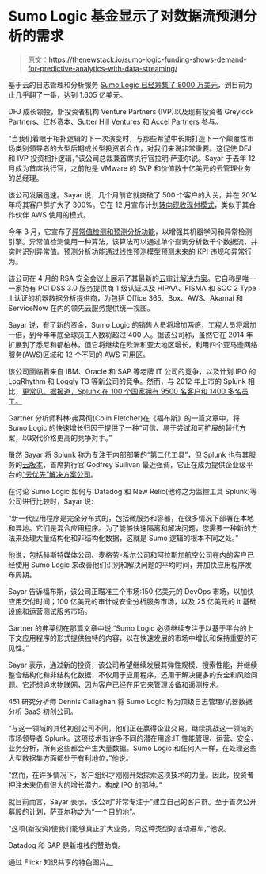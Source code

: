 # Sumo Logic 基金显示了对数据流预测分析的需求

> 原文：<https://thenewstack.io/sumo-logic-funding-shows-demand-for-predictive-analytics-with-data-streaming/>

基于云的日志管理和分析服务 [Sumo Logic 已经筹集了 8000 万美元](https://www.sumologic.com/press/2015-06-01/sumo-logic-secures-80-million/)，到目前为止几乎翻了一番，达到 1.605 亿美元。

DFJ 成长领投，新投资者机构 Venture Partners (IVP)以及现有投资者 Greylock Partners、红杉资本、Sutter Hill Ventures 和 Accel Partners 参与。

“当我们着眼于相扑逻辑的下一次演变时，与那些希望中长期打造下一个颠覆性市场类别领导者的大型后期成长型投资者合作，对我们来说非常重要。这促使 DFJ 和 IVP 投资相扑逻辑，”该公司总裁兼首席执行官拉明·萨亚尔说。Sayar 于去年 12 月成为首席执行官，之前他是 VMware 的 SVP 和价值数十亿美元的云管理业务的总经理。

该公司发展迅速。Sayar 说，几个月前它就突破了 500 个客户的大关，并在 2014 年将其客户群扩大了 300%。它在 12 月宣布计划[转向现收现付模式](http://blogs.wsj.com/venturecapital/2014/12/02/sumo-logic-changes-leadership-naming-ramin-sayar-ceo/)，类似于其合作伙伴 AWS 使用的模式。

今年 3 月，它宣布了[异常值检测和预测分析功能](https://www.sumologic.com/press/2015-03-11/sumo-logic-unveils-outlier-detection-and-predictive-analytics-to-augment-machine-learning-and-anomaly-detection-capabilities/)，以增强其机器学习和异常检测引擎。异常值检测使用一种算法，该算法可以通过单个查询分析数千个数据流，并实时识别异常值。预测分析功能通过线性预测模型预测未来的 KPI 违规和异常行为。

该公司在 4 月的 RSA 安全会议上展示了其最新的[云审计解决方案](https://www.sumologic.com/press/2015-04-21/sumo-logic-showcases-security-solutions-and-expertise-at-rsa-2015/)。它自称是唯一一家持有 PCI DSS 3.0 服务提供商 1 级认证以及 HIPAA、FISMA 和 SOC 2 Type II 认证的机器数据分析提供商，为包括 Office 365、Box、AWS、Akamai 和 ServiceNow 在内的领先云服务提供统一视图。

Sayar 说，有了新的资金，Sumo Logic 的销售人员将增加两倍，工程人员将增加一倍，到今年年底全球员工人数将超过 400 人。据该公司称，虽然它在 2014 年扩展到了悉尼和都柏林，但它将继续在欧洲和亚太地区增长，利用四个亚马逊网络服务(AWS)区域和 12 个不同的 AWS 可用区。

该公司面临着来自 IBM、Oracle 和 SAP 等老牌 IT 公司的竞争，以及计划 IPO 的 LogRhythm 和 Loggly T3 等新公司的竞争。然而，与 2012 年上市的 Splunk 相比，[更常见。据报道，Splunk 在 100 个国家拥有 9500 名客户和 1400 多名员工。](http://www.forbes.com/sites/petercohan/2015/02/25/will-sumo-logic-pin-splunk/)

Gartner 分析师科林·弗莱彻(Colin Fletcher)在《福布斯》的一篇文章中，将 Sumo Logic 的快速增长归因于提供了一种“可信、易于尝试和可扩展的替代方案，以取代价格更高的竞争对手。”

虽然 Sayar 将 Splunk 称为专注于内部部署的“第二代工具”，但 Splunk 也有其服务的[云版本](https://gigaom.com/2012/08/28/splunk-targets-cloud-server-data-with-storm/)，首席执行官 Godfrey Sullivan 最近强调，它正在成为提供企业级平台的[“云优先”解决方案公司](http://diginomica.com/2015/06/01/splunk-ceo-is-heading-into-mile-8-of-expansion/)。

在讨论 Sumo Logic 如何与 Datadog 和 New Relic(他称之为监控工具 Splunk)等公司进行比较时，Sayar 说:

“新一代应用程序是完全分布式的，包括微服务和容器，在很多情况下部署在本地和异地。它们是混合应用程序。为了能够快速隔离和解决问题，您需要一种新的方法来处理大量结构化和非结构化数据，这就是 Sumo 逻辑的根本不同之处。”

他说，包括赫斯特媒体公司、麦格劳-希尔公司和阿拉斯加航空公司在内的客户已经使用 Sumo Logic 来改善他们识别和解决问题的平均时间，并加快应用程序发布周期。

Sayar 告诉福布斯，该公司正瞄准三个市场:150 亿美元的 DevOps 市场，以加快应用交付时间；100 亿美元的审计或安全分析服务市场，以及 25 亿美元的 it 基础设施和运营测试服务市场。

Gartner 的弗莱彻在那篇文章中说:“Sumo Logic 必须继续专注于以基于平台的上下文应用程序的形式提供独特的内容，以在快速发展的市场中增长和保持重要的可见性。”

Sayar 表示，通过新的投资，该公司希望继续发展其弹性规模、搜索性能，并继续整合结构化和非结构化数据，不仅用于应用程序，还用于解决更多的安全和风险问题。它还想追求物联网，因为客户已经在用它来管理设备和遥测技术。

451 研究分析师 Dennis Callaghan 将 Sumo Logic 称为顶级日志管理/机器数据分析 SaaS 初创公司。

“与这一领域的其他初创公司不同，他们正在赢得企业交易，继续挑战这一领域的市场领导者 Splunk。这项技术有许多不同的潜在用途:IT 性能管理、运营、安全、业务分析，所有这些都会产生大量数据。Sumo Logic 和任何人一样，在处理这些大型数据集方面都处于有利地位，”他说。

“然而，在许多情况下，客户组织才刚刚开始探索这项技术的力量。因此，投资者押注未来仍有很大的增长潜力。构成 IPO 的那种。”

就目前而言，Sayar 表示，该公司“非常专注于”建立自己的客户群。至于首次公开募股的计划，萨亚尔称之为“一个目的地”。

“这项(新投资)使我们能够真正扩大业务，向这种类型的活动进军，”他说。

Datadog 和 SAP 是新堆栈的赞助商。

通过 Flickr 知识共享的特色图片[。](https://www.flickr.com/photos/34537752@N02/6890967125/in/photolist-buW1s2-chEwR9-bH1iX8-bt4mNt-42PQoC-a2YSa6-a2Y7cz-62QVKf-ddi5Gd-9aTrvk-6GUsm-buV6x-bta55K-9rUmY9-82xTtv-5EMAYS-dB7F8e-s4fksR-dK2oa7-D2K4G-6us9ax-aFDjPB-aYWk56-aFATbM-aFAaK6-aFAQEv-7M4MWJ-PNrwk-6u2TxZ-4Lcpnq-84wJAM-5k7qL3-buhrpp-6MMVrB-7jq9Cn-Qt2VW-5G4WCi-6uXAjv-cDWLKs-9wUujx-snzAJp-dm3GF5-8CCxH-29ocTv-ctTd8N-95waWY-a2i22S-QxcaH-egE3Qz-apUnh)

<svg xmlns:xlink="http://www.w3.org/1999/xlink" viewBox="0 0 68 31" version="1.1"><title>Group</title> <desc>Created with Sketch.</desc></svg>